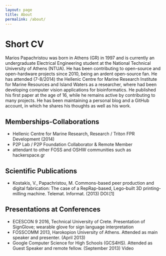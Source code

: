 ```yaml
---
layout: page
title: About
permalink: /about/
---
```


# Short CV

Marios Papachristou was born in Athens (GR) in 1997 and is currently an undergraduate Electrical Engineering student at the National Technical University of Athens (NTUA). He has been contributing to open-source and open-hardware projects since 2010, being an ardent open-source fan. He has attended (7-8/2014) the Hellenic Centre for Marine Research Institute for Marine Resources and Island Waters as a researcher, where had been developing computer vision applications for bioinformatics. He published his first paper at the age of 16, while he remains active by contributing to many projects. He has been maintaining a personal blog and a GitHub account, in which he shares his thoughts as well as his work.


## Memberships-Collaborations

 * Hellenic Centre for Marine Research, Research / Triton FPR Development (2014)
 * P2P Lab / P2P Foundation Collaborator & Remote Member
 * attendant to other FOSS and OSHW communities such as hackerspace.gr

## Scientific Publications

 * Kostakis, V., Papachristou, M. Commons-based peer production and digital fabrication: The case of a RepRap-based, Lego-built 3D printing-milling machine. Telemat. Informat. (2013) DOI:[1]

## Presentations at Conferences

 * ECESCON 9 2016, Technical University of Crete. Presentation of SignGlove; wearable glove for sign language interpretation
 * FOSSCOMM 2013, Harokopion University of Athens. Attended as main speaker and presenter. (April 2013)
 * Google Computer Science for High Schools (GCS4HS). Attended as Guest Speaker and remote fellow. (September 2013) Video
